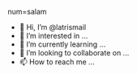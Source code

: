 num=salam
- 👋 Hi, I’m @latrismail
- 👀 I’m interested in ...
- 🌱 I’m currently learning ...
- 💞️ I’m looking to collaborate on ...
- 📫 How to reach me ...

<!---
latrismail/latrismail is a ✨ special ✨ repository because its `README.md` (this file) appears on your GitHub profile.
You can click the Preview link to take a look at your changes.
--->
